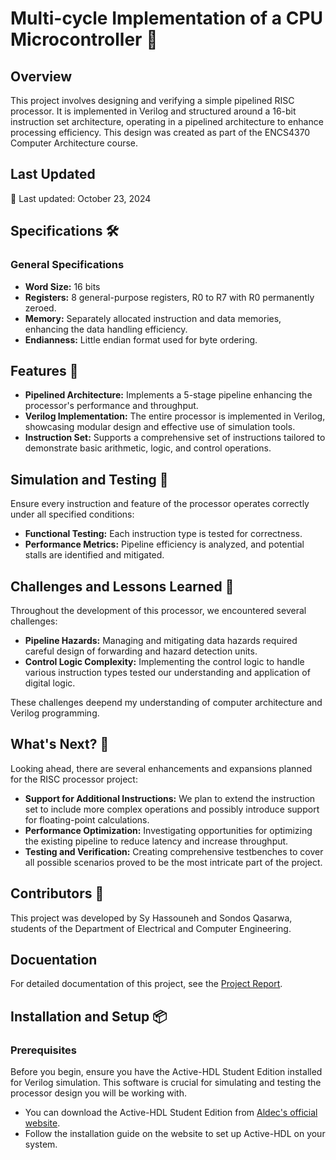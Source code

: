 # Multi-cycle Implementation of a CPU Microcontroller 🚀

## Overview

This project involves designing and verifying a simple pipelined RISC processor. It is implemented in Verilog and structured around a 16-bit instruction set architecture, operating in a pipelined architecture to enhance processing efficiency. This design was created as part of the ENCS4370 Computer Architecture course.

## Last Updated

📅 Last updated: October 23, 2024

## Specifications 🛠️

### General Specifications
- **Word Size:** 16 bits
- **Registers:** 8 general-purpose registers, R0 to R7 with R0 permanently zeroed.
- **Memory:** Separately allocated instruction and data memories, enhancing the data handling efficiency.
- **Endianness:** Little endian format used for byte ordering.

## Features 🌟

- **Pipelined Architecture:** Implements a 5-stage pipeline enhancing the processor's performance and throughput.
- **Verilog Implementation:** The entire processor is implemented in Verilog, showcasing modular design and effective use of simulation tools.
- **Instruction Set:** Supports a comprehensive set of instructions tailored to demonstrate basic arithmetic, logic, and control operations.


## Simulation and Testing 🧪

Ensure every instruction and feature of the processor operates correctly under all specified conditions:

- **Functional Testing:** Each instruction type is tested for correctness.
- **Performance Metrics:** Pipeline efficiency is analyzed, and potential stalls are identified and mitigated.
  

## Challenges and Lessons Learned 🚧

Throughout the development of this processor, we encountered several challenges:

- **Pipeline Hazards:** Managing and mitigating data hazards required careful design of forwarding and hazard detection units.
- **Control Logic Complexity:** Implementing the control logic to handle various instruction types tested our understanding and application of digital logic.

These challenges deepend my understanding of computer architecture and Verilog programming.

## What's Next? 🔮

Looking ahead, there are several enhancements and expansions planned for the RISC processor project:

- **Support for Additional Instructions:** We plan to extend the instruction set to include more complex operations and possibly introduce support for floating-point calculations.
- **Performance Optimization:** Investigating opportunities for optimizing the existing pipeline to reduce latency and increase throughput.
- **Testing and Verification:** Creating comprehensive testbenches to cover all possible scenarios proved to be the most intricate part of the project.


## Contributors 👥

This project was developed by Sy Hassouneh and Sondos Qasarwa, students of the Department of Electrical and Computer Engineering.

## Docuentation

For detailed documentation of this project, see the [Project Report](https://github.com/SarahYousefH/Multi-cycle-Implementation-of-a-CPU-Microcontroller/blob/c43f871c5427a51b7af22cdde40f6824a5a6a2ed/Project2_Report_Sarah%20Hassouneh_1210068_Sondos%20Qasarwa_1210259.pdf).


## Installation and Setup 📦

### Prerequisites

Before you begin, ensure you have the Active-HDL Student Edition installed for Verilog simulation. This software is crucial for simulating and testing the processor design you will be working with.

- You can download the Active-HDL Student Edition from [Aldec's official website](https://www.aldec.com/en/products/fpga_simulation/active_hdl_student).
- Follow the installation guide on the website to set up Active-HDL on your system.
